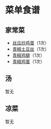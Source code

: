# 菜单食谱

## 家常菜

- [丝瓜炒鸡蛋](./daily.html#青椒土豆丝、丝瓜炒蛋-22-08-27)（1次）
- [青椒土豆丝](./daily.html#青椒土豆丝、丝瓜炒蛋-22-08-27)（1次）
- [青椒鸡腿](./daily.html#青椒鸡腿、青椒炒鸡蛋-22-08-28)（1次）
- [青椒鸡蛋](./daily.html#青椒鸡腿、青椒炒鸡蛋-22-08-28)（1次）

## 汤

暂无

## 凉菜

暂无
